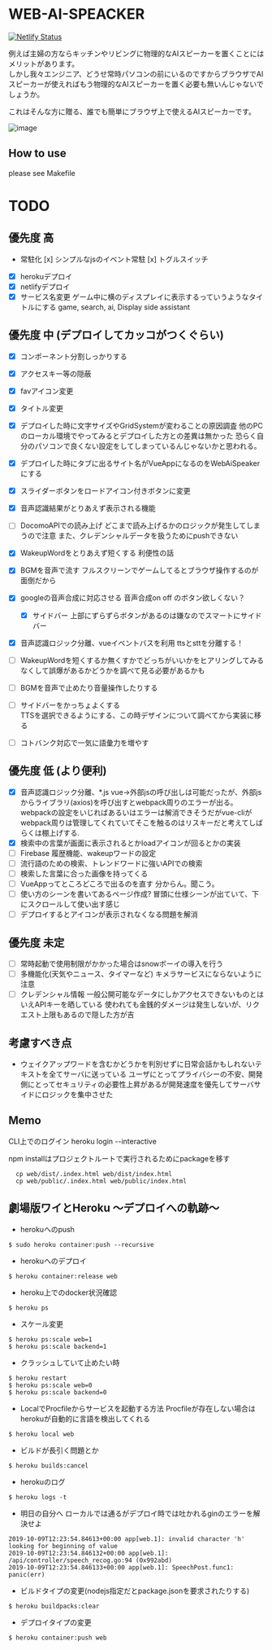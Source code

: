 # WEB-AI-SPEACKER
[![Netlify Status](https://api.netlify.com/api/v1/badges/93d960d4-1bf1-496e-b74b-dd2cda8ce949/deploy-status)](https://app.netlify.com/sites/web-ai-speaker/deploys)


例えば主婦の方ならキッチンやリビングに物理的なAIスピーカーを置くことにはメリットがあります。  
しかし我々エンジニア、どうせ常時パソコンの前にいるのですからブラウザでAIスピーカーが使えればもう物理的なAIスピーカーを置く必要も無いんじゃないでしょうか。  

これはそんな方に贈る、誰でも簡単にブラウザ上で使えるAIスピーカーです。  

![image](https://user-images.githubusercontent.com/25472671/65835454-37bbef00-e321-11e9-85a4-a3670d18eb6f.png)

## How to use
please see Makefile

# TODO
## 優先度 高
- 常駐化
  [x] シンプルなjsのイベント常駐
  [x] トグルスイッチ
- [x] herokuデプロイ
- [x] netlifyデプロイ
- [x] サービス名変更
    ゲーム中に横のディスプレイに表示するっていうようなタイトルにする
    game, search, ai, Display side assistant

## 優先度 中 (デプロイしてカッコがつくぐらい)
- [x] コンポーネント分割しっかりする
- [x] アクセスキー等の隠蔽

- [x] favアイコン変更
- [x] タイトル変更

- [x] デプロイした時に文字サイズやGridSystemが変わることの原因調査
    他のPCのローカル環境でやってみるとデプロイした方との差異は無かった
    恐らく自分のパソコンで良くない設定をしてしまっているんじゃないかと思われる。
- [x] デプロイした時にタブに出るサイト名がVueAppになるのをWebAiSpeakerにする
- [x] スライダーボタンをロードアイコン付きボタンに変更
- [x] 音声認識結果がとりあえず表示される機能
- [ ] DocomoAPIでの読み上げ
    どこまで読み上げるかのロジックが発生してしまうので注意
    また、クレデンシャルデータを扱うためにpushできない
- [x] WakeupWordをとりあえず短くする
    利便性の話
- [x] BGMを音声で流す
    フルスクリーンでゲームしてるとブラウザ操作するのが面倒だから
- [x] googleの音声合成に対応させる
    音声合成on off のボタン欲しくない？
    - [x] サイドバー
        上部にずらずらボタンがあるのは嫌なのでスマートにサイドバー
- [x] 音声認識ロジック分離、vueイベントバスを利用
    ttsとsttを分離する！
- [ ] WakeupWordを短くするか無くすかでどっちがいいかをヒアリングしてみる
    なくして誤爆があるかどうかを調べて見る必要があるかも
- [ ] BGMを音声で止めたり音量操作したりする
- [ ] サイドバーをかっちょよくする  
    TTSを選択できるようにする、この時デザインについて調べてから実装に移る
- [ ] コトバンク対応で一気に語彙力を増やす

## 優先度 低 (より便利)
- [x] 音声認識ロジック分離、*.js
    vue->外部jsの呼び出しは可能だったが、外部jsからライブラリ(axios)を呼び出すとwebpack周りのエラーが出る。
    webpackの設定をいじればあるいはエラーは解消できそうだがvue-cliがwebpack周りは管理してくれていてそこを触るのはリスキーだと考えてしばらくは棚上げする.
- [x] 検索中の言葉が画面に表示されるとかloadアイコンが回るとかの実装
- [ ] Firebase
    履歴機能、wakeupワードの設定
- [ ] 流行語のための検索、トレンドワードに強いAPIでの検索
- [ ] 検索した言葉に合った画像を持ってくる
- [ ] VueAppってところどころで出るのを直す
    分からん。聞こう。
- [ ] 使い方のシーンを書いてあるページ作成?
    冒頭に仕様シーンが出ていて、下にスクロールして使い出す感じ
- [ ] デプロイするとアイコンが表示されなくなる問題を解消

## 優先度 未定
- [ ] 常時起動で使用制限がかかった場合はsnowボーイの導入を行う
- [ ] 多機能化(天気やニュース、タイマーなど)
    キメラサービスにならないように注意
- [ ] クレデンシャル情報
    一般公開可能なデータにしかアクセスできないものとはいえAPIキーを晒している
    使われても金銭的ダメージは発生しないが、リクエスト上限もあるので隠した方が吉
    
## 考慮すべき点
- ウェイクアップワードを含むかどうかを判別せずに日常会話かもしれないテキストを全てサーバに送っている
ユーザにとってプライバシーの不安、開発側にとってセキュリティの必要性上昇があるが開発速度を優先してサーバサイドにロジックを集中させた

## Memo
CLI上でのログイン
heroku login --interactive

npm installはプロジェクトルートで実行されるためにpackageを移す

```
  cp web/dist/.index.html web/dist/index.html
  cp web/public/.index.html web/public/index.html
```

## 劇場版ワイとHeroku 〜デプロイへの軌跡〜
- herokuへのpush
```
$ sudo heroku container:push --recursive
```
- herokuへのデプロイ
```
$ heroku container:release web
```

- heroku上でのdocker状況確認
```
$ heroku ps
```

- スケール変更
```
$ heroku ps:scale web=1
$ heroku ps:scale backend=1
```

- クラッシュしていて止めたい時
```
$ heroku restart
$ heroku ps:scale web=0
$ heroku ps:scale backend=0
```

- LocalでProcfileからサービスを起動する方法
  Procfileが存在しない場合はherokuが自動的に言語を検出してくれる
```
$ heroku local web
```

- ビルドが長引く問題とか
```
$ heroku builds:cancel
```

- herokuのログ
```
$ heroku logs -t 
```

- 明日の自分へ
ローカルでは通るがデプロイ時では吐かれるginのエラーを解決せよ
```
2019-10-09T12:23:54.84613+00:00 app[web.1]: invalid character 'h' looking for beginning of value
2019-10-09T12:23:54.846132+00:00 app[web.1]: /api/controller/speech_recog.go:94 (0x992abd)
2019-10-09T12:23:54.846133+00:00 app[web.1]: SpeechPost.func1: panic(err)
```

- ビルドタイプの変更(nodejs指定だとpackage.jsonを要求されたりする)
```
$ heroku buildpacks:clear
```

- デプロイタイプの変更
```
$ heroku container:push web
```
